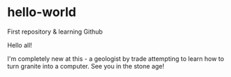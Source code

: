 # hello-world
First repository &amp; learning Github

Hello all! 

I'm completely new at this - a geologist by trade attempting to learn how to turn granite into a computer. See you in the stone age!
